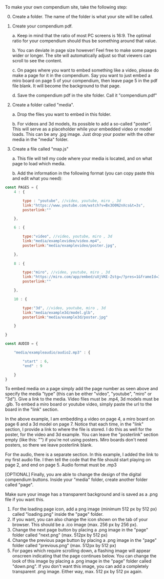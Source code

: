 To make your own compendium site, take the following step:

0. Create a folder. The name of the folder is what your site will be called.

1. Create your compendium pdf.

    a. Keep in mind that the ratio of most PC screens is 16:9. The optimal ratio for your compendium should thus be something around that value.

    b. You can deviate in page size however! Feel free to make some pages wider or longer. The site will automatically adjust so that viewers can scroll to see the content. 

    c. On pages where you want to embed something like a video, please do make a page for it in the compendium. Say you want to just embed a miro board on page 5 of your compendium, then leave page 5 in the pdf file blank. It will become the background to that page.

    d. Save the compendium pdf in the site folder. Call it "compendium.pdf"

2. Create a folder called "media".

    a. Drop the files you want to embed in this folder.
    
    b. For videos and 3d models, its possible to add a so-called "poster". This will serve as a placeholder while your embedded video or model loads. This can be any .jpg image. Just drop your poster with the other media in the "media" folder. 

3. Create a file called "map.js"

    a. This file will tell my code where your media is located, and on what page to load which media.
    
    b. Add the information in the following format (you can copy paste this and edit what you need):

```javascript
const PAGES = {
    4 : {

        type : "youtube", //video, youtube, miro , 3d 
        link:"https://www.youtube.com/watch?v=Bx3O0N2nXcs&t=3s",
        posterlink:""

    },

    6 : {

        type:"video", //video, youtube, miro , 3d 
        link:"media/examplevideo/video.mp4",
        posterlink:"media/examplevideo/poster.jpg",

    },
    
    8 : {

        type:"miro", //video, youtube, miro , 3d 
        link:"https://miro.com/app/embed/uXjVKE-Zstg=/?pres=1&frameId=3458764614711847583&embedId=503370172447&autoplay=yep",
        posterlink:""

	},

    10 : {

        type:"3d", //video, youtube, miro , 3d 
        link:"media/example3d/model.glb",
        posterlink:"media/example3d/poster.jpg"

    }

}

const AUDIO = {

    "media/exampleaudio/audio2.mp3" : {

        "start" : 6,
        "end" : 9

    }
}
```

To embed media on a page simply add the page number as seen above and specify the media "type" (this can be either "video", "youtube", "miro" or "3d"). Give a link to the media. Video files must be .mp4, 3d models must be .glb. To embed a miro board or youtube video, simply paste the url to the board in the "link" section.

In the above example, I am embedding a video on page 4, a miro board on page 6 and a 3d model on page 7. Notice that each time, in the "link" section, I provide a link to where the file is stored. I do this as well for the poster, for the video and 3d example. You can leave the "posterlink" section empty (like this: "") if you're not using posters. Miro boards don't need posters, so there we leave posterlink blank. 

For the audio, there is a separate section. In this example, I added the link to my first audio file. I then tell the code that the file should start playing on page 2, and end on page 5. Audio format must be .mp3


[OPTIONAL] Finally, you are able to change the design of the digital compendium buttons. Inside your "media" folder, create another folder called "page". 

Make sure your image has a transparent background and is saved as a .png file if you want this.

1. For the loading page icon, add a png image (minimum 512 px by 512 px) called "loading.png" inside the "page" folder.
2. If you want, you can also change the icon shown on the tab of your browser. This should be a .ico image (max. 256 px by 256 px). 
3. Change the next page button by placing a .png image in the "page" folder called "next.png" (max. 512px by 512 px) 
4. Change the previous page button by placing a .png image in the "page" folder called "previous.png" (max. 512px by 512 px) 
5. For pages which require scrolling down, a flashing image will appear onscreen indicating that the page continues below. You can change the look of this image by placing a .png image in the "page" folder called "down.png". If you don't want this image, you can add a completely transparent .png image. Either way, max. 512 px by 512 px again. 


